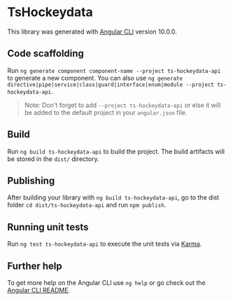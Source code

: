 # TsHockeydata

This library was generated with [Angular CLI](https://github.com/angular/angular-cli) version 10.0.0.

## Code scaffolding

Run `ng generate component component-name --project ts-hockeydata-api` to generate a new component. You can also use `ng generate directive|pipe|service|class|guard|interface|enum|module --project ts-hockeydata-api`.
> Note: Don't forget to add `--project ts-hockeydata-api` or else it will be added to the default project in your `angular.json` file. 

## Build

Run `ng build ts-hockeydata-api` to build the project. The build artifacts will be stored in the `dist/` directory.

## Publishing

After building your library with `ng build ts-hockeydata-api`, go to the dist folder `cd dist/ts-hockeydata-api` and run `npm publish`.

## Running unit tests

Run `ng test ts-hockeydata-api` to execute the unit tests via [Karma](https://karma-runner.github.io).

## Further help

To get more help on the Angular CLI use `ng help` or go check out the [Angular CLI README](https://github.com/angular/angular-cli/blob/master/README.md).

